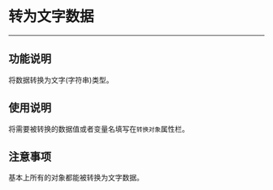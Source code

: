 # 转为文字数据
---
## 功能说明
将数据转换为文字(字符串)类型。

## 使用说明
将需要被转换的数据值或者变量名填写在`转换对象`属性栏。

## 注意事项
基本上所有的对象都能被转换为文字数据。
